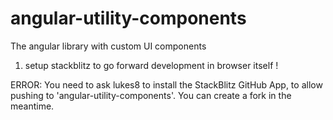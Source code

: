 # angular-utility-components
The angular library with custom UI components 
1. setup stackblitz to go forward development in browser itself !

ERROR:
You need to ask lukes8 to install the StackBlitz GitHub App, to allow pushing to 'angular-utility-components'. You can create a fork in the meantime.
